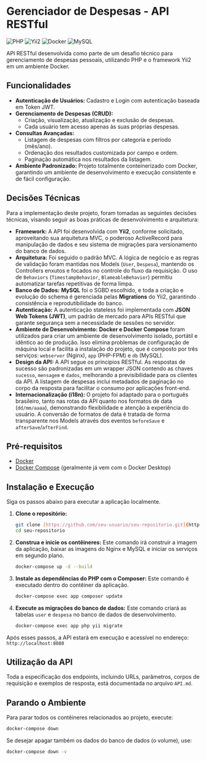# Gerenciador de Despesas - API RESTful

![PHP](https://img.shields.io/badge/PHP-8.1-777BB4?style=for-the-badge&logo=php)
![Yii2](https://img.shields.io/badge/Yii2-Framework-green?style=for-the-badge)
![Docker](https://img.shields.io/badge/Docker-Compose-2496ED?style=for-the-badge&logo=docker)
![MySQL](https://img.shields.io/badge/MySQL-8.0-4479A1?style=for-the-badge&logo=mysql)

API RESTful desenvolvida como parte de um desafio técnico para gerenciamento de despesas pessoais, utilizando PHP e o framework Yii2 em um ambiente Docker.

## Funcionalidades

* **Autenticação de Usuários:** Cadastro e Login com autenticação baseada em Token JWT.
* **Gerenciamento de Despesas (CRUD):**
    * Criação, visualização, atualização e exclusão de despesas.
    * Cada usuário tem acesso apenas às suas próprias despesas.
* **Consultas Avançadas:**
    * Listagem de despesas com filtros por categoria e período (mês/ano).
    * Ordenação dos resultados customizada por campo e ordem.
    * Paginação automática nos resultados da listagem.
* **Ambiente Padronizado:** Projeto totalmente conteinerizado com Docker, garantindo um ambiente de desenvolvimento e execução consistente e de fácil configuração.

## Decisões Técnicas

Para a implementação deste projeto, foram tomadas as seguintes decisões técnicas, visando seguir as boas práticas de desenvolvimento e arquitetura:

* **Framework:** A API foi desenvolvida com **Yii2**, conforme solicitado, aproveitando sua arquitetura MVC, o poderoso ActiveRecord para manipulação de dados e seu sistema de migrações para versionamento do banco de dados.
* **Arquitetura:** Foi seguido o padrão MVC. A lógica de negócio e as regras de validação foram mantidas nos Models (`User`, `Despesa`), mantendo os Controllers enxutos e focados no controle do fluxo da requisição. O uso de `Behaviors` (`TimestampBehavior`, `BlameableBehavior`) permitiu automatizar tarefas repetitivas de forma limpa.
* **Banco de Dados:** **MySQL** foi o SGBD escolhido, e toda a criação e evolução do schema é gerenciada pelas **Migrations** do Yii2, garantindo consistência e reprodutibilidade do banco.
* **Autenticação:** A autenticação stateless foi implementada com **JSON Web Tokens (JWT)**, um padrão de mercado para APIs RESTful que garante segurança sem a necessidade de sessões no servidor.
* **Ambiente de Desenvolvimento:** **Docker e Docker Compose** foram utilizados para criar um ambiente de desenvolvimento isolado, portátil e idêntico ao de produção. Isso elimina problemas de configuração de máquina local e facilita a instalação do projeto, que é composto por três serviços: `webserver` (Nginx), `app` (PHP-FPM) e `db` (MySQL).
* **Design da API:** A API segue os princípios RESTful. As respostas de sucesso são padronizadas em um wrapper JSON contendo as chaves `sucesso`, `mensagem` e `dados`, melhorando a previsibilidade para os clientes da API. A listagem de despesas inclui metadados de paginação no corpo da resposta para facilitar o consumo por aplicações front-end.
* **Internacionalização (i18n):** O projeto foi adaptado para o português brasileiro, tanto nas rotas da API quanto nos formatos de data (`dd/mm/aaaa`), demonstrando flexibilidade e atenção à experiência do usuário. A conversão de formatos de data é tratada de forma transparente nos Models através dos eventos `beforeSave` e `afterSave`/`afterFind`.

## Pré-requisitos

* [Docker](https://www.docker.com/products/docker-desktop/)
* [Docker Compose](https://docs.docker.com/compose/install/) (geralmente já vem com o Docker Desktop)

## Instalação e Execução

Siga os passos abaixo para executar a aplicação localmente.

1.  **Clone o repositório:**
    ```bash
    git clone [https://github.com/seu-usuario/seu-repositorio.git](https://github.com/seu-usuario/seu-repositorio.git)
    cd seu-repositorio
    ```

2.  **Construa e inicie os contêineres:**
    Este comando irá construir a imagem da aplicação, baixar as imagens do Nginx e MySQL e iniciar os serviços em segundo plano.
    ```bash
    docker-compose up -d --build
    ```

3.  **Instale as dependências do PHP com o Composer:**
    Este comando é executado dentro do contêiner da aplicação.
    ```bash
    docker-compose exec app composer update
    ```

4.  **Execute as migrações do banco de dados:**
    Este comando criará as tabelas `user` e `despesa` no banco de dados de desenvolvimento.
    ```bash
    docker-compose exec app php yii migrate
    ```

Após esses passos, a API estará em execução e acessível no endereço: `http://localhost:8080`

## Utilização da API

Toda a especificação dos endpoints, incluindo URLs, parâmetros, corpos de requisição e exemplos de resposta, está documentada no arquivo `API.md`.

## Parando o Ambiente

Para parar todos os contêineres relacionados ao projeto, execute:
```bash
docker-compose down
```
Se desejar apagar também os dados do banco de dados (o volume), use:
```bash
docker-compose down -v
```